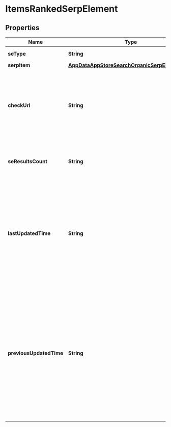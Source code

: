 

# ItemsRankedSerpElement


## Properties

| Name | Type | Description | Notes |
|------------ | ------------- | ------------- | -------------|
|**seType** | **String** | search engine type |  [optional] |
|**serpItem** | [**AppDataAppStoreSearchOrganicSerpElementItem**](AppDataAppStoreSearchOrganicSerpElementItem.md) |  |  [optional] |
|**checkUrl** | **String** | direct URL to search engine results you can use it to make sure that we provided accurate results |  [optional] |
|**seResultsCount** | **String** | number of search results for the returned keyword |  [optional] |
|**lastUpdatedTime** | **String** | date and time when SERP data was updated in the UTC format: “yyyy-mm-dd hh-mm-ss +00:00” example: 2019-11-15 12:57:46 +00:00 |  [optional] |
|**previousUpdatedTime** | **String** | previous to the most recent date and time when SERP data was updated in the UTC format: “yyyy-mm-dd hh-mm-ss +00:00” example: 2019-10-15 12:57:46 +00:00; in this case, will equal null |  [optional] |



